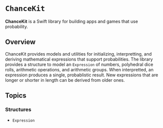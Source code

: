 # ``ChanceKit``

**ChanceKit** is a Swift library for building apps and games that use probability.

## Overview

ChanceKit provides models and utilities for initializing, interpretting, and deriving  mathematical expressions that support probabilities. The library provides a structure to model an ``Expression`` of numbers, polyhedral dice rolls, arithmetic operations, and arithmetic groups. When interpretted, an expression produces a single, probablistic result. New expressions that are longer or shorter in length can be derived from older ones.

## Topics

### Structures

- ``Expression``
